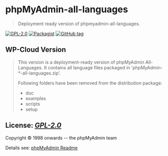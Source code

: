 # phpMyAdmin-all-languages
> Deployment ready version of phpmyadmin-all-languages.

[![GPL-2.0](http://img.shields.io/badge/license-GPL--2.0-green.svg)](http://www.gnu.org/licenses/gpl-2.0.html)
[![Packagist](https://img.shields.io/packagist/v/wp-cloud/phpmyadmin.svg)](https://packagist.org/packages/wp-cloud/phpmyadmin)
[![GitHub tag](https://img.shields.io/github/tag/wp-cloud/phpmyadmin.svg)](https://github.com/wp-cloud/phpmyadmin/releases)

## WP-Cloud Version
> This version is a deployment-ready version of phpMyAdmin All-Languages.
> It contains all language files packaged in 'phpMyAdmin-*-all-languages.zip'.
>
> Following folders have been removed from the distribution package:
> - doc
> - examples
> - scripts
> - setup

## License: _[GPL-2.0](http://www.gnu.org/licenses/gpl-2.0.html)_
Copyright © 1998 onwards -- the phpMyAdmin team

Details see: [phpMyAdmin Readme](README)
